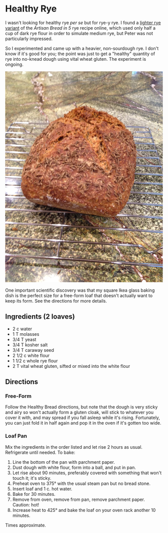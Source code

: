 [photographed]: ../indices/photographed.html

# Healthy Rye

I wasn't looking for healthy rye *per se* but for rye-y rye.  I found a [lighter rye variant](http://www.artisanbreadinfive.com/2010/03/29/my-favorite-rye-isnt-in-our-books-heres-how-to-slash-it-careful-its-sticky) of the _Artisan Bread in 5_ rye recipe online, which used only half a cup of dark rye flour in order to simulate medium rye, but Peter was not particularly impressed.

So I experimented and came up with a heavier, non-sourdough rye.  I don't know if it's good for you; the point was just to get a "healthy" quantity of rye into no-knead dough using vital wheat gluten.  The experiment is ongoing.  

![looking healthy...](../images/ryeno5.png)

One important scientific discovery was that my square Ikea glass baking dish is the perfect size for a free-form loaf that doesn't actually want to keep its form.  See the directions for more details.

## Ingredients (2 loaves)

* 2 c water
* 1 T molasses
* 3/4 T yeast
* 3/4 T kosher salt
* 3/4 T caraway seed
* 2 1/2 c white flour
* 1 1/2 c whole rye flour
* 2 T vital wheat gluten, sifted or mixed into the white flour

## Directions

### Free-Form

Follow the Healthy Bread directions, but note that the dough is very sticky and airy so won't actually form a gluten cloak, will stick to whatever you cover it with, and may spread if you fall asleep while it's rising.  Fortunately, you can just fold it in half again and pop it in the oven if it's gotten too wide.

### Loaf Pan

Mix the ingredients in the order listed and let rise 2 hours as usual.  Refrigerate until needed.  To bake:

1. Line the bottom of the pan with parchment paper.
2. Dust dough with white flour, form into a ball, and put in pan.
2. Let rise about 90 minutes, preferably covered with something that won't touch it; it's sticky.
3. Preheat oven to 375° with the usual steam pan but no bread stone.
4. Insert loaf and 1 c. hot water.
5. Bake for 30 minutes.
6. Remove from oven, remove from pan, remove parchment paper.  Caution: hot!
7. Increase heat to 425° and bake the loaf on your oven rack another 10 minutes.

Times approximate.

